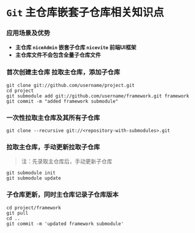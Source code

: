 # `Git` 主仓库嵌套子仓库相关知识点

### 应用场景及优势

- **主仓库 `niceAdmin` 嵌套子仓库 `nicevite` 前端UI框架**
- **主仓库文件不会包含全量子仓库文件**

### **首次创建主仓库** 拉取主仓库，添加子仓库

```
git clone git://github.com/username/project.git
cd project
git submodule add git://github.com/username/framework.git framework
git commit -m "added framework submodule"
```

### **一次性拉取主仓库及其所有子仓库**

```
git clone --recursive git://<repository-with-submodules>.git
```

### **拉取主仓库，手动更新拉取子仓库**

> 注：先录取主仓库后，手动更新子仓库

```
git submodule init
git submodule update
```

### **子仓库更新，同时主仓库记录子仓库版本**

```
cd project/framework
git pull
cd ..
git commit -m 'updated framework submodule'
```